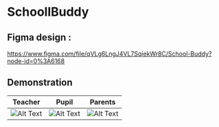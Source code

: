 # SchoollBuddy

 
## Figma design : 
https://www.figma.com/file/qVLg6LngJ4VL7SqiekWr8C/School-Buddy?node-id=0%3A6168


## Demonstration

Teacher                   |  Pupil                       | Parents
 :-----------------------:|:----------------------------:|:----------:
![Alt Text](https://media.giphy.com/media/hVs35arTbJ0gSEji1N/giphy.gif)  |  ![Alt Text](https://media.giphy.com/media/dCKGtQzweWYL6U7pXw/giphy.gif)   |![Alt Text](https://media.giphy.com/media/ZY1o7Cb0Ruaz8YEiJ9/giphy.gif)



